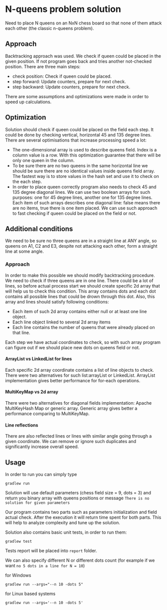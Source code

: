 # N-queens problem solution

Need to place N queens on an NxN chess board so that none of them attack each other (the classic n-queens problem).

## Approach

Backtracking approach was used. We check if queen could be placed in the given position. If not program goes back and tries another not-checked position.
There are three main steps: 
- check position: Check if queen could be placed.
- step forward: Update counters, prepare for next check.
- step backward: Update counters, prepare for next check.

There are some assumptions and optimizations were made in order to speed up calculations.

## Optimization

Solution should check if queen could be placed on the field each step. It could be done by checking vertical, horizontal 45 and 135 degree lines.
There are several optimisations that increase processing speed a lot:
- The one-dimensional array is used to describe queens field. Index is a column value is a row. With this optimization guarantee that there will be only one queen in the column. 
- To be sure there are no two queens in the same horizontal line we should be sure there are no identical values inside queens field array. The fastest way is to store values in the hash set and use it to check on the each step. 
- In order to place queen correctly program also needs to check 45 and 135 degree diagonal lines. We can use two boolean arrays for such purposes: one for 45 degree lines, another one for 135 degree lines.
Each item of such arrays describes one diagonal line: false means there are no items, true there is one item placed. We can use such approach to fast checking if queen could be placed on the field or not.

## Additional conditions
 We need to be sure no three queens are in a straight line at ANY angle, so queens on A1, C2 and E3, despite not attacking each other, form a straight line at some angle.
 
### Approach
In order to make this possible we should modify backtracking procedure. We need to check if three queens are in one line. 
There could be a lot of lines, so before actual process start we should create specific 2d array that will help us to check 
this condition. This array contains dots and each dot contains all possible lines that could be drown through this dot.
Also, this array and lines should satisfy following conditions:
- Each item of such 2d array contains either null or at least one line object.
- Each line object linked to several 2d array items
- Each line contains the number of queens that were already placed on that line.

Each step we have actual coordinates to check, so with such array program can figure out if we should place new dots on queens field or not.  

#### ArrayList vs LinkedList for lines
Each specific 2d array coordinate contains a list of line objects to check. There were two alternatives for such list:arrayList or LinkedList. ArrayList implementation gives better performance for for-each operations.

#### MultiKeyMap vs 2d array 
There were two alternatives for diagonal fields implementation: Apache MultiKeyHash Map or generic array. Generic array gives better a performance comparing to MultiKeyMap.
#### Line reflections
There are also reflected lines or lines with similar angle going through a given coordinate. We can remove or ignore such duplicates and significantly increase overall speed. 

## Usage

In order to run you can simply type 
```
gradlew run 
```

Solution will use default parameters (chess field size = 9, dots = 3) and return you binary array with queens positions or message `There is no solution for given parameters`

Our program contains two parts such as parameters initialization and field actual check. 
After the execution it will return time spent for both parts. This will help to analyze complexity and tune up the solution. 

Solution also contains basic unit tests, in order to run them:
```
gradlew test
```
Tests report will be placed into `report` folder. 

We can also specify different N or different dots count (for example if we want `no 5 dots in a line for N = 10`)


for Windows
```
gradlew run --args="--n 10 -dots 5"
```
for Linux based systems
```
gradlew run --args='--n 10 -dots 5'
```
